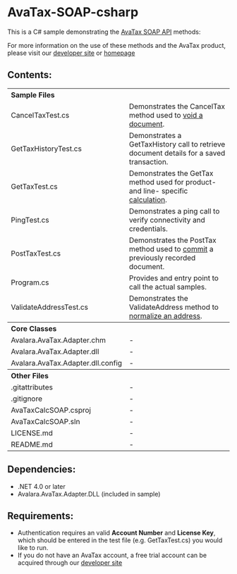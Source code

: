 AvaTax-SOAP-csharp
=====================

This is a C# sample demonstrating the [AvaTax SOAP API](http://developer.avalara.com/api-docs/soap) methods:

For more information on the use of these methods and the AvaTax product, please visit our [developer site](http://developer.avalara.com/) or [homepage](http://www.avalara.com/)
 
Contents:
----------
 
<table>
<th colspan="2" align=left>Sample Files</th>
<tr><td>CancelTaxTest.cs</td><td>Demonstrates the CancelTax method used to <a href="http://developer.avalara.com/api-docs/api-reference/canceltax">void a document</a>.</td></tr>
<tr><td>GetTaxHistoryTest.cs</td><td>Demonstrates a GetTaxHistory call to retrieve document details for a saved transaction.</td></tr>
<tr><td>GetTaxTest.cs</td><td>Demonstrates the GetTax method used for product- and line- specific <a href="http://developer.avalara.com/api-docs/api-reference/gettax">calculation</a>.</td></tr>
<tr><td>PingTest.cs</td><td>Demonstrates a ping call to verify connectivity and credentials.</td></tr>
<tr><td>PostTaxTest.cs</td><td>Demonstrates the PostTax method used to <a href="http://developer.avalara.com/api-docs/api-reference/posttax-and-committax">commit</a> a previously recorded document.</td></tr>
<tr><td>Program.cs</td><td>Provides and entry point to call the actual samples.</td></tr>
<tr><td>ValidateAddressTest.cs</td><td>Demonstrates the ValidateAddress method to <a href="http://developer.avalara.com/api-docs/api-reference/address-validation">normalize an address</a>.</td></tr>
<th colspan="2" align=left>Core Classes</th>
<tr><td>Avalara.AvaTax.Adapter.chm</td><td>-</td></tr>
<tr><td>Avalara.AvaTax.Adapter.dll</td><td>-</td></tr>
<tr><td>Avalara.AvaTax.Adapter.dll.config</td><td>-</td></tr> 
<th colspan="2" align=left>Other Files</th>
<tr><td>.gitattributes</td><td>-</td></tr>
<tr><td>.gitignore</td><td>-</td></tr>
<tr><td>AvaTaxCalcSOAP.csproj</td><td>-</td></tr>
<tr><td>AvaTaxCalcSOAP.sln</td><td>-</td></tr>
<tr><td>LICENSE.md</td><td>-</td></tr>
<tr><td>README.md</td><td>-</td></tr>
</table>

Dependencies:
-----------
- .NET 4.0 or later
- Avalara.AvaTax.Adapter.DLL (included in sample)


Requirements:
----------
- Authentication requires an valid **Account Number** and **License Key**, which should be entered in the test file (e.g. GetTaxTest.cs) you would like to run.
- If you do not have an AvaTax account, a free trial account can be acquired through our [developer site](http://developer.avalara.com/api-get-started)
 